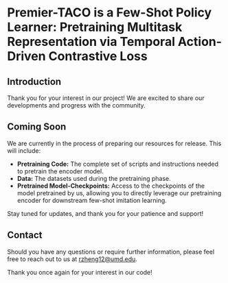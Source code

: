 # Premier-TACO is a Few-Shot Policy Learner: Pretraining Multitask Representation via Temporal Action-Driven Contrastive Loss

## Introduction

Thank you for your interest in our project! We are excited to share our developments and progress with the community.

## Coming Soon

We are currently in the process of preparing our resources for release. This will include:

- **Pretraining Code:** The complete set of scripts and instructions needed to pretrain the encoder model.
- **Data:** The datasets used during the pretraining phase.
- **Pretrained Model-Checkpoints:** Access to the checkpoints of the model pretrained by us, allowing you to directly leverage our pretraining encoder for downstream few-shot imitation learning.

Stay tuned for updates, and thank you for your patience and support!

## Contact

Should you have any questions or require further information, please feel free to reach out to us at rzheng12@umd.edu. 

Thank you once again for your interest in our code!

